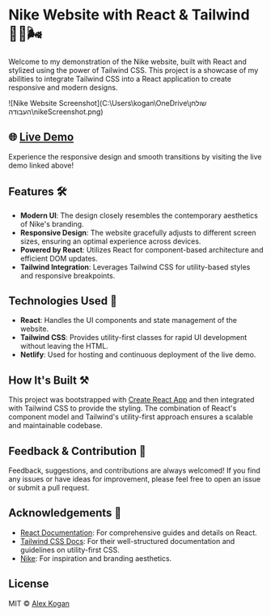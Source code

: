 # Nike Website with React & Tailwind 🏃‍♂️🌬️

Welcome to my demonstration of the Nike website, built with React and stylized using the power of Tailwind CSS. This project is a showcase of my abilities to integrate Tailwind CSS into a React application to create responsive and modern designs.

![Nike Website Screenshot](C:\Users\kogan\OneDrive\שולחן העבודה\nikeScreenshot.png)

## 🌐 [Live Demo](https://nikewithtailwind.netlify.app/)

Experience the responsive design and smooth transitions by visiting the live demo linked above!

## Features 🛠

- **Modern UI**: The design closely resembles the contemporary aesthetics of Nike's branding.
- **Responsive Design**: The website gracefully adjusts to different screen sizes, ensuring an optimal experience across devices.
- **Powered by React**: Utilizes React for component-based architecture and efficient DOM updates.
- **Tailwind Integration**: Leverages Tailwind CSS for utility-based styles and responsive breakpoints.

## Technologies Used 🚀

- **React**: Handles the UI components and state management of the website.
- **Tailwind CSS**: Provides utility-first classes for rapid UI development without leaving the HTML.
- **Netlify**: Used for hosting and continuous deployment of the live demo.

## How It's Built ⚒️

This project was bootstrapped with [Create React App](https://github.com/facebook/create-react-app) and then integrated with Tailwind CSS to provide the styling. The combination of React's component model and Tailwind's utility-first approach ensures a scalable and maintainable codebase.

## Feedback & Contribution 🤝

Feedback, suggestions, and contributions are always welcomed! If you find any issues or have ideas for improvement, please feel free to open an issue or submit a pull request.

## Acknowledgements 🙏

- [React Documentation](https://reactjs.org/docs/getting-started.html): For comprehensive guides and details on React.
- [Tailwind CSS Docs](https://tailwindcss.com/docs): For their well-structured documentation and guidelines on utility-first CSS.
- [Nike](https://www.nike.com/): For inspiration and branding aesthetics.

## License

MIT © [Alex Kogan](https://github.com/alexk27197)


